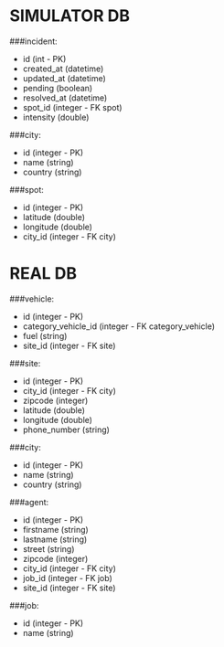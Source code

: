 # SIMULATOR DB
###incident:
- id (int - PK)
- created_at (datetime)
- updated_at (datetime)
- pending (boolean)
- resolved_at (datetime)
- spot_id (integer - FK spot)
- intensity (double)

###city:
- id (integer - PK)
- name (string)
- country (string)

###spot:
- id (integer - PK)
- latitude (double)
- longitude (double)
- city_id (integer - FK city)

# REAL DB
###vehicle:
- id (integer - PK)
- category_vehicle_id (integer - FK category_vehicle)
- fuel (string)
- site_id (integer - FK site)

###site:
- id (integer - PK)
- city_id (integer - FK city)
- zipcode (integer)
- latitude (double)
- longitude (double)
- phone_number (string)

###city:
- id (integer - PK)
- name (string)
- country (string)

###agent:
- id (integer - PK)
- firstname (string)
- lastname (string)
- street (string)
- zipcode (integer)
- city_id (integer - FK city)
- job_id (integer - FK job) 
- site_id (integer - FK site)

###job:
- id (integer - PK)
- name (string)
